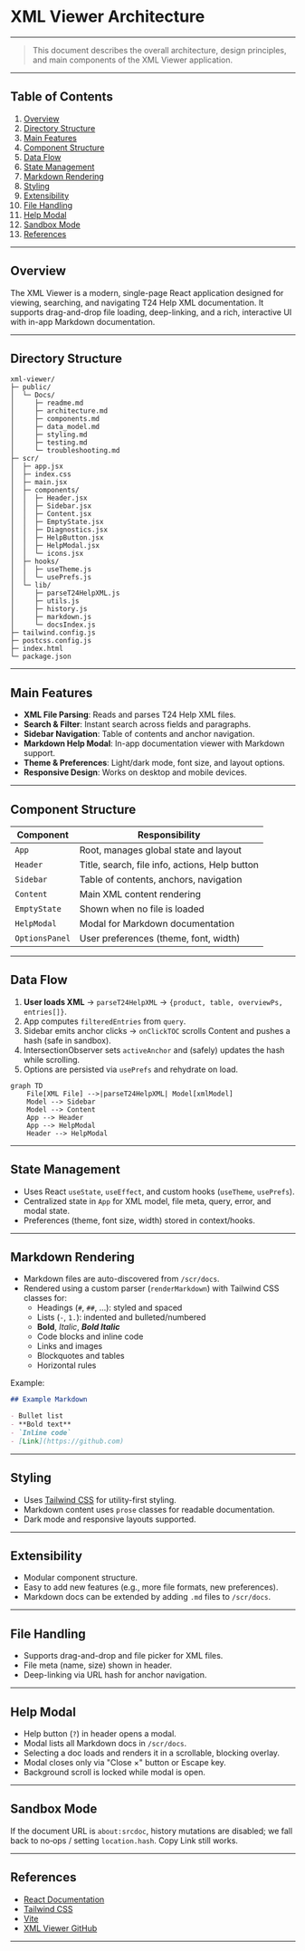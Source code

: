 # XML Viewer Architecture

---

> This document describes the overall architecture, design principles, and main components of the XML Viewer application.

---

## Table of Contents

1. [Overview](#overview)
2. [Directory Structure](#directory-structure)
3. [Main Features](#main-features)
4. [Component Structure](#component-structure)
5. [Data Flow](#data-flow)
6. [State Management](#state-management)
7. [Markdown Rendering](#markdown-rendering)
8. [Styling](#styling)
9. [Extensibility](#extensibility)
10. [File Handling](#file-handling)
11. [Help Modal](#help-modal)
12. [Sandbox Mode](#sandbox-mode)
13. [References](#references)

---

## Overview

The XML Viewer is a modern, single-page React application designed for viewing, searching, and navigating T24 Help XML documentation. It supports drag-and-drop file loading, deep-linking, and a rich, interactive UI with in-app Markdown documentation.

---

## Directory Structure

```
xml-viewer/
├─ public/
│  └─ Docs/
│     ├─ readme.md
│     ├─ architecture.md
│     ├─ components.md
│     ├─ data_model.md
│     ├─ styling.md
│     ├─ testing.md
│     └─ troubleshooting.md
├─ scr/
│  ├─ app.jsx
│  ├─ index.css
│  ├─ main.jsx
│  ├─ components/
│  │  ├─ Header.jsx
│  │  ├─ Sidebar.jsx
│  │  ├─ Content.jsx
│  │  ├─ EmptyState.jsx
│  │  ├─ Diagnostics.jsx
│  │  ├─ HelpButton.jsx
│  │  ├─ HelpModal.jsx
│  │  └─ icons.jsx
│  ├─ hooks/
│  │  ├─ useTheme.js
│  │  └─ usePrefs.js
│  └─ lib/
│     ├─ parseT24HelpXML.js
│     ├─ utils.js
│     ├─ history.js
│     ├─ markdown.js
│     └─ docsIndex.js
├─ tailwind.config.js
├─ postcss.config.js
├─ index.html
└─ package.json
```

---

## Main Features

- **XML File Parsing**: Reads and parses T24 Help XML files.
- **Search & Filter**: Instant search across fields and paragraphs.
- **Sidebar Navigation**: Table of contents and anchor navigation.
- **Markdown Help Modal**: In-app documentation viewer with Markdown support.
- **Theme & Preferences**: Light/dark mode, font size, and layout options.
- **Responsive Design**: Works on desktop and mobile devices.

---

## Component Structure

| Component      | Responsibility                                 |
|----------------|------------------------------------------------|
| `App`          | Root, manages global state and layout          |
| `Header`       | Title, search, file info, actions, Help button |
| `Sidebar`      | Table of contents, anchors, navigation         |
| `Content`      | Main XML content rendering                     |
| `EmptyState`   | Shown when no file is loaded                   |
| `HelpModal`    | Modal for Markdown documentation               |
| `OptionsPanel` | User preferences (theme, font, width)          |

---

## Data Flow

1. **User loads XML** → `parseT24HelpXML` → `{product, table, overviewPs, entries[]}`.
2. App computes `filteredEntries` from `query`.
3. Sidebar emits anchor clicks → `onClickTOC` scrolls Content and pushes a hash (safe in sandbox).
4. IntersectionObserver sets `activeAnchor` and (safely) updates the hash while scrolling.
5. Options are persisted via `usePrefs` and rehydrate on load.

```mermaid
graph TD
    File[XML File] -->|parseT24HelpXML| Model[xmlModel]
    Model --> Sidebar
    Model --> Content
    App --> Header
    App --> HelpModal
    Header --> HelpModal
```

---

## State Management

- Uses React `useState`, `useEffect`, and custom hooks (`useTheme`, `usePrefs`).
- Centralized state in `App` for XML model, file meta, query, error, and modal state.
- Preferences (theme, font size, width) stored in context/hooks.

---

## Markdown Rendering

- Markdown files are auto-discovered from `/scr/docs`.
- Rendered using a custom parser (`renderMarkdown`) with Tailwind CSS classes for:
    - Headings (`#`, `##`, ...): styled and spaced
    - Lists (`-`, `1.`): indented and bulleted/numbered
    - **Bold**, *Italic*, ***Bold Italic***
    - Code blocks and inline code
    - Links and images
    - Blockquotes and tables
    - Horizontal rules

Example:

```markdown
## Example Markdown

- Bullet list
- **Bold text**
- `Inline code`
- [Link](https://github.com)
```

---

## Styling

- Uses [Tailwind CSS](https://tailwindcss.com/) for utility-first styling.
- Markdown content uses `prose` classes for readable documentation.
- Dark mode and responsive layouts supported.

---

## Extensibility

- Modular component structure.
- Easy to add new features (e.g., more file formats, new preferences).
- Markdown docs can be extended by adding `.md` files to `/scr/docs`.

---

## File Handling

- Supports drag-and-drop and file picker for XML files.
- File meta (name, size) shown in header.
- Deep-linking via URL hash for anchor navigation.

---

## Help Modal

- Help button (`?`) in header opens a modal.
- Modal lists all Markdown docs in `/scr/docs`.
- Selecting a doc loads and renders it in a scrollable, blocking overlay.
- Modal closes only via "Close ×" button or Escape key.
- Background scroll is locked while modal is open.

---

## Sandbox Mode

If the document URL is `about:srcdoc`, history mutations are disabled; we fall back to no‑ops / setting `location.hash`. Copy Link still works.

---

## References

- [React Documentation](https://react.dev/)
- [Tailwind CSS](https://tailwindcss.com/)
- [Vite](https://vitejs.dev/)
- [XML Viewer GitHub](https://github.com/)

---
